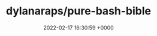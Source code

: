 ---
title: "dylanaraps/pure-bash-bible"
link: "https://github.com/dylanaraps/pure-bash-bible"
date: "2022-02-17 16:30:59 +0000"
---
